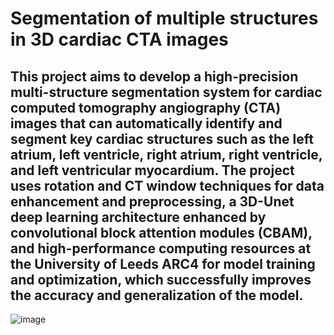 # Segmentation of multiple structures in 3D cardiac CTA images
## This project aims to develop a high-precision multi-structure segmentation system for cardiac computed tomography angiography (CTA) images that can automatically identify and segment key cardiac structures such as the left atrium, left ventricle, right atrium, right ventricle, and left ventricular myocardium. The project uses rotation and CT window techniques for data enhancement and preprocessing, a 3D-Unet deep learning architecture enhanced by convolutional block attention modules (CBAM), and high-performance computing resources at the University of Leeds ARC4 for model training and optimization, which successfully improves the accuracy and generalization of the model.
![image](https://github.com/user-attachments/assets/ccbeeaac-4d4e-48fc-bee0-7fd267d95caa)
